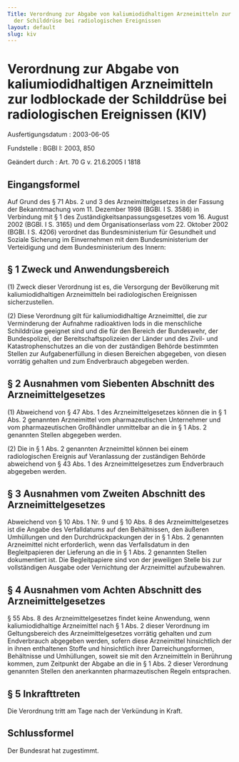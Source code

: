 ```yaml
---
Title: Verordnung zur Abgabe von kaliumiodidhaltigen Arzneimitteln zur Iodblockade
  der Schilddrüse bei radiologischen Ereignissen
layout: default
slug: kiv
---
```


# Verordnung zur Abgabe von kaliumiodidhaltigen Arzneimitteln zur Iodblockade der Schilddrüse bei radiologischen Ereignissen (KIV)

Ausfertigungsdatum
:   2003-06-05

Fundstelle
:   BGBl I: 2003, 850

Geändert durch
:   Art. 70 G v. 21.6.2005 I 1818


## Eingangsformel

Auf Grund des § 71 Abs. 2 und 3 des Arzneimittelgesetzes in der
Fassung der Bekanntmachung vom 11. Dezember 1998 (BGBl. I S. 3586) in
Verbindung mit § 1 des Zuständigkeitsanpassungsgesetzes vom 16. August
2002 (BGBl. I S. 3165) und dem Organisationserlass vom 22. Oktober
2002 (BGBl. I S. 4206) verordnet das Bundesministerium für Gesundheit
und Soziale Sicherung im Einvernehmen mit dem Bundesministerium der
Verteidigung und dem Bundesministerium des Innern:


## § 1 Zweck und Anwendungsbereich

(1) Zweck dieser Verordnung ist es, die Versorgung der Bevölkerung mit
kaliumiodidhaltigen Arzneimitteln bei radiologischen Ereignissen
sicherzustellen.

(2) Diese Verordnung gilt für kaliumiodidhaltige Arzneimittel, die zur
Verminderung der Aufnahme radioaktiven Iods in die menschliche
Schilddrüse geeignet sind und die für den Bereich der Bundeswehr, der
Bundespolizei, der Bereitschaftspolizeien der Länder und des Zivil-
und Katastrophenschutzes an die von der zuständigen Behörde bestimmten
Stellen zur Aufgabenerfüllung in diesen Bereichen abgegeben, von
diesen vorrätig gehalten und zum Endverbrauch abgegeben werden.


## § 2 Ausnahmen vom Siebenten Abschnitt des Arzneimittelgesetzes

(1) Abweichend von § 47 Abs. 1 des Arzneimittelgesetzes können die in
§ 1 Abs. 2 genannten Arzneimittel vom pharmazeutischen Unternehmer und
vom pharmazeutischen Großhändler unmittelbar an die in § 1 Abs. 2
genannten Stellen abgegeben werden.

(2) Die in § 1 Abs. 2 genannten Arzneimittel können bei einem
radiologischen Ereignis auf Veranlassung der zuständigen Behörde
abweichend von § 43 Abs. 1 des Arzneimittelgesetzes zum Endverbrauch
abgegeben werden.


## § 3 Ausnahmen vom Zweiten Abschnitt des Arzneimittelgesetzes

Abweichend von § 10 Abs. 1 Nr. 9 und § 10 Abs. 8 des
Arzneimittelgesetzes ist die Angabe des Verfalldatums auf den
Behältnissen, den äußeren Umhüllungen und den Durchdrückpackungen der
in § 1 Abs. 2 genannten Arzneimittel nicht erforderlich, wenn das
Verfallsdatum in den Begleitpapieren der Lieferung an die in § 1 Abs.
2 genannten Stellen dokumentiert ist. Die Begleitpapiere sind von der
jeweiligen Stelle bis zur vollständigen Ausgabe oder Vernichtung der
Arzneimittel aufzubewahren.


## § 4 Ausnahmen vom Achten Abschnitt des Arzneimittelgesetzes

§ 55 Abs. 8 des Arzneimittelgesetzes findet keine Anwendung, wenn
kaliumiodidhaltige Arzneimittel nach § 1 Abs. 2 dieser Verordnung im
Geltungsbereich des Arzneimittelgesetzes vorrätig gehalten und zum
Endverbrauch abgegeben werden, sofern diese Arzneimittel hinsichtlich
der in ihnen enthaltenen Stoffe und hinsichtlich ihrer
Darreichungsformen, Behältnisse und Umhüllungen, soweit sie mit den
Arzneimitteln in Berührung kommen, zum Zeitpunkt der Abgabe an die in
§ 1 Abs. 2 dieser Verordnung genannten Stellen den anerkannten
pharmazeutischen Regeln entsprachen.


## § 5 Inkrafttreten

Die Verordnung tritt am Tage nach der Verkündung in Kraft.


## Schlussformel

Der Bundesrat hat zugestimmt.

